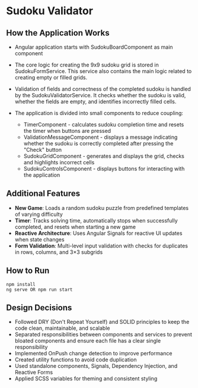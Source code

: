 # Sudoku Validator

## How the Application Works

- Angular application starts with SudokuBoardComponent as main component
- The core logic for creating the 9x9 sudoku grid is stored in SudokuFormService. This service also contains the main logic related to creating empty or filled grids.

- Validation of fields and correctness of the completed sudoku is handled by the SudokuValidatorService. It checks whether the sudoku is valid, whether the fields are empty, and identifies incorrectly filled cells.
- The application is divided into small components to reduce coupling:
  - TimerComponent - calculates sudoku completion time and resets the timer when buttons are pressed
  - ValidationMessageComponent - displays a message indicating whether the sudoku is correctly completed after pressing the "Check" button
  - SudokuGridComponent - generates and displays the grid, checks and highlights incorrect cells
  - SudokuControlsComponent - displays buttons for interacting with the application

## Additional Features

- **New Game**: Loads a random sudoku puzzle from predefined templates of varying difficulty
- **Timer**: Tracks solving time, automatically stops when successfully completed, and resets when starting a new game
- **Reactive Architecture**: Uses Angular Signals for reactive UI updates when state changes
- **Form Validation**: Multi-level input validation with checks for duplicates in rows, columns, and 3×3 subgrids

## How to Run

```
npm install
ng serve OR npm run start
```

## Design Decisions

- Followed DRY (Don't Repeat Yourself) and SOLID principles to keep the code clean, maintainable, and scalable
- Separated responsibilities between components and services to prevent bloated components and ensure each file has a clear single responsibility
- Implemented OnPush change detection to improve performance
- Created utility functions to avoid code duplication
- Used standalone components, Signals, Dependency Injection, and Reactive Forms
- Applied SCSS variables for theming and consistent styling
